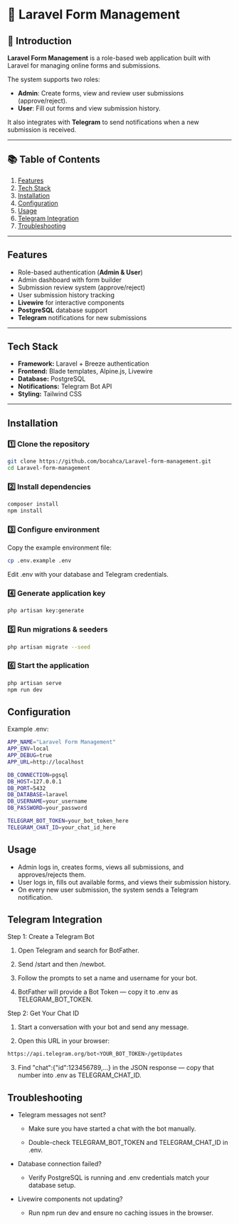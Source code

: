 # 📄 Laravel Form Management

## 📌 Introduction
**Laravel Form Management** is a role-based web application built with Laravel for managing online forms and submissions.

The system supports two roles:
- **Admin**: Create forms, view and review user submissions (approve/reject).
- **User**: Fill out forms and view submission history.

It also integrates with **Telegram** to send notifications when a new submission is received.

---

## 📚 Table of Contents
1. [Features](#-features)
2. [Tech Stack](#-tech-stack)
3. [Installation](#-installation)
4. [Configuration](#-configuration)
5. [Usage](#-usage)
6. [Telegram Integration](#-telegram-integration)
7. [Troubleshooting](#-troubleshooting)
---

## Features
- Role-based authentication (**Admin & User**)
- Admin dashboard with form builder
- Submission review system (approve/reject)
- User submission history tracking
- **Livewire** for interactive components
- **PostgreSQL** database support
- **Telegram** notifications for new submissions

---

## Tech Stack
- **Framework:** Laravel + Breeze authentication
- **Frontend:** Blade templates, Alpine.js, Livewire
- **Database:** PostgreSQL
- **Notifications:** Telegram Bot API
- **Styling:** Tailwind CSS

---

## Installation

### 1️⃣ Clone the repository
```bash
git clone https://github.com/bocahca/Laravel-form-management.git
cd Laravel-form-management
```

### 2️⃣ Install dependencies
```bash
composer install
npm install
```

### 3️⃣ Configure environment

Copy the example environment file:
```bash
cp .env.example .env
```
Edit .env with your database and Telegram credentials.

### 4️⃣ Generate application key
```bash
php artisan key:generate
```

### 5️⃣ Run migrations & seeders
```bash
php artisan migrate --seed
```

### 6️⃣ Start the application
```bash
php artisan serve
npm run dev
```

## Configuration
Example .env: 
```bash
APP_NAME="Laravel Form Management"
APP_ENV=local
APP_DEBUG=true
APP_URL=http://localhost

DB_CONNECTION=pgsql
DB_HOST=127.0.0.1
DB_PORT=5432
DB_DATABASE=laravel
DB_USERNAME=your_username
DB_PASSWORD=your_password

TELEGRAM_BOT_TOKEN=your_bot_token_here
TELEGRAM_CHAT_ID=your_chat_id_here
```

## Usage
- Admin logs in, creates forms, views all submissions, and approves/rejects them.
- User logs in, fills out available forms, and views their submission history.
- On every new user submission, the system sends a Telegram notification.

## Telegram Integration
Step 1: Create a Telegram Bot
1. Open Telegram and search for BotFather.

2. Send /start and then /newbot.

3. Follow the prompts to set a name and username for your bot.

4. BotFather will provide a Bot Token — copy it to .env as TELEGRAM_BOT_TOKEN.

Step 2: Get Your Chat ID
1. Start a conversation with your bot and send any message.

2. Open this URL in your browser:
```bash
https://api.telegram.org/bot<YOUR_BOT_TOKEN>/getUpdates
```
3. Find "chat":{"id":123456789,...} in the JSON response — copy that number into .env as TELEGRAM_CHAT_ID.

## Troubleshooting
- Telegram messages not sent?

    - Make sure you have started a chat with the bot manually.

    - Double-check TELEGRAM_BOT_TOKEN and TELEGRAM_CHAT_ID in .env.

- Database connection failed?

    - Verify PostgreSQL is running and .env credentials match your database setup.

- Livewire components not updating?

    - Run npm run dev and ensure no caching issues in the browser.


